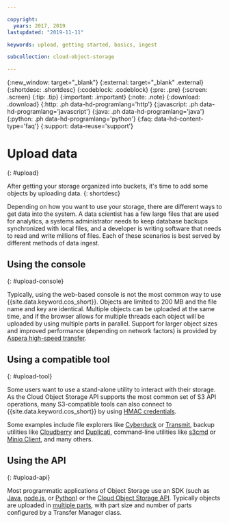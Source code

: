 ```yaml
---

copyright:
  years: 2017, 2019
lastupdated: "2019-11-11"

keywords: upload, getting started, basics, ingest

subcollection: cloud-object-storage

---
```

{:new_window: target="_blank"}
{:external: target="_blank" .external}
{:shortdesc: .shortdesc}
{:codeblock: .codeblock}
{:pre: .pre}
{:screen: .screen}
{:tip: .tip}
{:important: .important}
{:note: .note}
{:download: .download} 
{:http: .ph data-hd-programlang='http'} 
{:javascript: .ph data-hd-programlang='javascript'} 
{:java: .ph data-hd-programlang='java'} 
{:python: .ph data-hd-programlang='python'}
{:faq: data-hd-content-type='faq'}
{:support: data-reuse='support'}

# Upload data
{: #upload}

After getting your storage organized into buckets, it's time to add some objects by uploading data. 
{: shortdesc}

Depending on how you want to use your storage, there are different ways to get data into the system. A data scientist has a few large files that are used for analytics, a systems administrator needs to keep database backups synchronized with local files, and a developer is writing software that needs to read and write millions of files. Each of these scenarios is best served by different methods of data ingest.

## Using the console
{: #upload-console}

Typically, using the web-based console is not the most common way to use {{site.data.keyword.cos_short}}. Objects are limited to 200 MB and the file name and key are identical. Multiple objects can be uploaded at the same time, and if the browser allows for multiple threads each object will be uploaded by using multiple parts in parallel. Support for larger object sizes and improved performance (depending on network factors) is provided by [Aspera high-speed transfer](/docs/cloud-object-storage/basics?topic=cloud-object-storage-aspera).

## Using a compatible tool
{: #upload-tool}

Some users want to use a stand-alone utility to interact with their storage. As the Cloud Object Storage API supports the most common set of S3 API operations, many S3-compatible tools can also connect to {{site.data.keyword.cos_short}} by using [HMAC credentials](/docs/cloud-object-storage?topic=cloud-object-storage-uhc-hmac-credentials-main).

Some examples include file explorers like [Cyberduck](https://cyberduck.io/) or [Transmit](https://panic.com/transmit/), backup utilities like [Cloudberry](https://www.cloudberrylab.com/) and [Duplicati](https://www.duplicati.com/), command-line utilities like [s3cmd](https://github.com/s3tools/s3cmd) or [Minio Client](https://github.com/minio/mc), and many others.

## Using the API
{: #upload-api}

Most programmatic applications of Object Storage use an SDK (such as [Java](/docs/cloud-object-storage/libraries?topic=cloud-object-storage-java), [node.js](/docs/cloud-object-storage/libraries?topic=cloud-object-storage-node), or [Python](/docs/cloud-object-storage/libraries?topic=cloud-object-storage-python)) or the [Cloud Object Storage API](/docs/cloud-object-storage/api-reference?topic=cloud-object-storage-compatibility-api). Typically objects are uploaded in [multiple parts](/docs/cloud-object-storage/basics?topic=cloud-object-storage-large-objects), with part size and number of parts configured by a Transfer Manager class.
